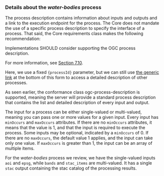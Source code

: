 ### Details about the *water-bodies* process

The process description contains information about inputs and outputs and a link to the execution endpoint for the process. The Core does not mandate the use of a specific process description to specify the interface of a process. That said, the Core requirements class makes the following recommendation:

Implementations SHOULD consider supporting the OGC process description.

For more information, see <a rel="noopener noreferrer" target="_blank" href="https://docs.ogc.org/is/18-062r2/18-062r2.html#sc_process_description">Section 7.10</a>.

Here, we use a fixed `{processId}` parameter, but we can still use <a href="#operations-Other_endpoints-Other_endpointsget_process__processID__">the generic link</a> at the bottom of this form to access a detailed description of other processes. 

As seen earlier, the conformance class ogc-process-description is supported, meaning the server will provide a standard process description that contains the list and detailed description of every input and output. 

The input for a process can be either single-valued or multi-valued, meaning you can pass one or more values for a given input. Every input has `minOccurs` and `maxOccurs` attributes. If there are no `minOccurs` attributes, it means that the value is 1,  and that the input is required to execute the process. Some inputs may be optional, indicated by a `minOccurs` of 0. If there are no `maxOccurs`, the default value 1 applies, and the input can take only one value. If `maxOccurs` is greater than 1, the input can be an array of multiple items.

For the *water-bodies* process we review, we have the single-valued inputs `aoi` and `epsg`, while `bands` and `stac_items` are multi-valued. It has a single `stac` output containing the stac catalog of the processing results.

